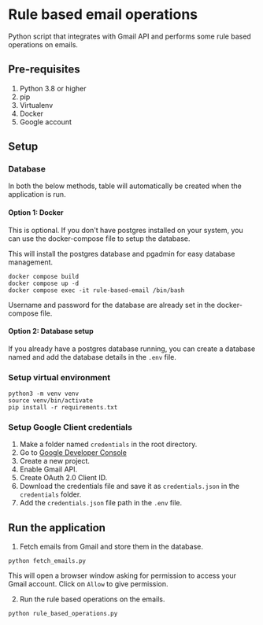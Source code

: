 # Rule based email operations
Python script that integrates with Gmail API and performs some rule based operations on emails.

## Pre-requisites
1. Python 3.8 or higher
2. pip
3. Virtualenv
4. Docker
5. Google account


## Setup

### Database

In both the below methods, table will automatically be created when the application is run.


#### Option 1: Docker

This is optional. If you don't have postgres installed on your system, you can use the docker-compose file to setup the database.

This will install the postgres database and pgadmin for easy database management.

```
docker compose build
docker compose up -d
docker compose exec -it rule-based-email /bin/bash
```

Username and password for the database are already set in the docker-compose file.

#### Option 2: Database setup

If you already have a postgres database running, you can create a database named and add the database details in the `.env` file. 

### Setup virtual environment

```
python3 -m venv venv
source venv/bin/activate
pip install -r requirements.txt
```

### Setup Google Client credentials

1. Make a folder named `credentials` in the root directory.
2. Go to [Google Developer Console](https://console.developers.google.com/)
3. Create a new project.
4. Enable Gmail API.
5. Create OAuth 2.0 Client ID.
6. Download the credentials file and save it as `credentials.json` in the `credentials` folder.
7. Add the `credentials.json` file path in the `.env` file.

## Run the application

1. Fetch emails from Gmail and store them in the database.

```
python fetch_emails.py
```

This will open a browser window asking for permission to access your Gmail account. Click on `Allow` to give permission.

2. Run the rule based operations on the emails.

```
python rule_based_operations.py
```